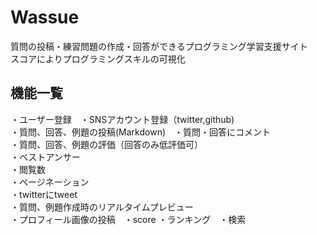 # Wassue

質問の投稿・練習問題の作成・回答ができるプログラミング学習支援サイト  
スコアによりプログラミングスキルの可視化

## 機能一覧
・ユーザー登録　・SNSアカウント登録（twitter,github)  
・質問、回答、例題の投稿(Markdown)　・質問・回答にコメント   
・質問、回答、例題の評価（回答のみ低評価可）  
・ベストアンサー  
・閲覧数  
・ページネーション  
・twitterにtweet  
・質問、例題作成時のリアルタイムプレビュー  
・プロフィール画像の投稿　・score ・ランキング　・検索  



